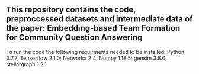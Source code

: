 
This repository contains the code, preproccessed datasets and intermediate data of the paper: Embedding-based Team Formation for Community Question Answering
------------------------------------
To run the code the following requirments needed to be installed:
Python 3.7.7;
Tensorflow 2.1.0;
Networkx 2.4;
Numpy 1.18.5;
gensim 3.8.0;
stellargraph 1.2.1



